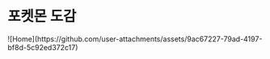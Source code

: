 <h1> 포켓몬 도감 </h1>
![Home](https://github.com/user-attachments/assets/9ac67227-79ad-4197-bf8d-5c92ed372c17)
